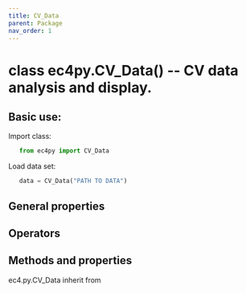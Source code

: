 ```yaml
---
title: CV_Data
parent: Package
nav_order: 1
---
```



# class ec4py.CV_Data() -- CV data analysis and display. 

## Basic use:

Import class:
```python
   from ec4py import CV_Data
```
Load data set:
```python
   data = CV_Data("PATH TO DATA")
```


## General properties

## Operators

## Methods and properties
  ec4.py.CV_Data inherit from  
